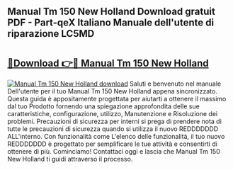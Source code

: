 ## Manual Tm 150 New Holland Download gratuit PDF - Part-qeX Italiano Manuale dell'utente di riparazione LC5MD

# <h2><a href="http://dfbdpm.blite.top/?on=Manual+Tm+150+New+Holland">🔗Download 👉🔴 Manual Tm 150 New Holland</a></h2>

[![Manual Tm 150 New Holland download](https://i.imgur.com/lujVjoI.png)](http://dfbdpm.blite.top/?on=Manual+Tm+150+New+Holland)
Saluti e benvenuto nel manuale Dell'utente per il tuo Manual Tm 150 New Holland appena sincronizzato. Questa guida è appositamente progettata per aiutarti a ottenere il massimo dal tuo Prodotto fornendo una spiegazione approfondita delle sue caratteristiche, configurazione, utilizzo, Manutenzione e Risoluzione dei problemi. Precauzioni di sicurezza per interni si prega di prendere nota di tutte le precauzioni di sicurezza quando si utilizza il nuovo REDDDDDDD ALL'interno. Con funzionalità come L'elenco delle funzionalità, il tuo nuovo REDDDDDDD è progettato per semplificare le tue attività e consentirti di ottenere di più. Cominciamo! Contattaci oggi e lascia che Manual Tm 150 New Holland ti guidi attraverso il processo.
